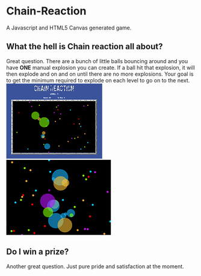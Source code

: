 # Chain-Reaction
A Javascript and HTML5 Canvas generated game.
## What the hell is Chain reaction all about?
Great question. There are a bunch of little balls bouncing around and you have **ONE** manual explosion you can create. If a ball hit that explosion, it will then explode and on and on until there are no more explosions. Your goal is to get the minimum required to explode on each level to go on to the next.
![alt tag](https://github.com/grayyeargin/Chain-Reaction/blob/master/images/readme-preview.png)
![alt tag](https://github.com/grayyeargin/Chain-Reaction/blob/master/images/readme-preview2.png)
## Do I win a prize?
Another great question. Just pure pride and satisfaction at the moment.
